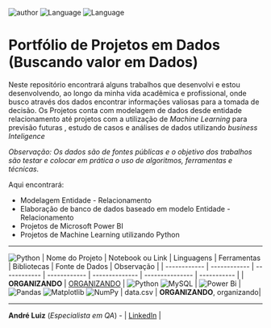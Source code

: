 ![author](https://img.shields.io/badge/Name-Andr%C3%A9%20Luiz-blue) ![Language](https://img.shields.io/badge/Languages-Python-green)
![Language](https://img.shields.io/badge/Languages-SQL-red)



# Portfólio de Projetos em Dados (Buscando valor em Dados)

Neste repositório encontrará alguns trabalhos que desenvolvi e estou desenvolvendo, ao longo da minha vida acadêmica e profissional, onde busco através dos dados encontrar informações valiosas para a tomada de decisão.
Os Projetos conta com modelagem de dados desde entidade relacionamento até projetos com a utilização de *Machine Learning* para previsão futuras , estudo de casos e análises de dados utilizando *business Inteligence*

*Observação: Os dados são de fontes públicas e o objetivo dos trabalhos são testar e colocar em prática o uso de algoritmos, ferramentas e técnicas.*

Aqui encontrará:
- Modelagem Entidade - Relacionamento
- Elaboração de banco de dados baseado em modelo Entidade - Relacionamento
- Projetos de Microsoft Power BI
- Projetos de Machine Learning utilizando Python

------------
![Python](https://img.shields.io/badge/python-3670A0?style=for-the-badge&logo=python&logoColor=ffdd54)
|    Nome do Projeto  | Notebook ou Link    | Linguagens   | Ferramentas   | Bibliotecas    | Fonte de Dados  | Observação  | 
| ------------        | ------------        | ------------ | ------------  | -------------- | --------------- | ----------- |
| **ORGANIZANDO** | [ORGANIZANDO]((https://github.com/AndreLuizMT/Portifolio-Dados)) | ![Python](https://img.shields.io/badge/python-3670A0?style=for-the-badge&logo=python&logoColor=ffdd54) ![MySQL](https://img.shields.io/badge/mysql-4479A1.svg?style=for-the-badge&logo=mysql&logoColor=white) | ![Power Bi](https://img.shields.io/badge/power_bi-F2C811?style=for-the-badge&logo=powerbi&logoColor=black) | ![Pandas](https://img.shields.io/badge/pandas-%23150458.svg?style=for-the-badge&logo=pandas&logoColor=white) ![Matplotlib](https://img.shields.io/badge/Matplotlib-%23ffffff.svg?style=for-the-badge&logo=Matplotlib&logoColor=black) ![NumPy](https://img.shields.io/badge/numpy-%23013243.svg?style=for-the-badge&logo=numpy&logoColor=white) | data.csv | **ORGANIZANDO**, organizando|


------------

**André Luiz** (*Especialista em QA*) - | [LinkedIn](https://www.linkedin.com/in/andreluizMT/) |
